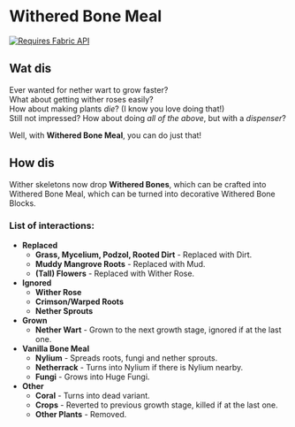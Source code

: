 # Withered Bone Meal
[![Requires Fabric API](https://cdn.jsdelivr.net/npm/@intergrav/devins-badges@3/assets/cozy/requires/fabric-api_vector.svg)](https://modrinth.com/mod/fabric-api)

## Wat dis
Ever wanted for nether wart to grow faster?  
What about getting wither roses easily?  
How about making plants *die*? (I know you love doing that!)  
Still not impressed? How about doing *all of the above*, but with a *dispenser*?

Well, with **Withered Bone Meal**, you can do just that!
## How dis
Wither skeletons now drop **Withered Bones**, which can be crafted into Withered Bone Meal, which can be turned into decorative Withered Bone Blocks.
### List of interactions:
- **Replaced**
  - **Grass, Mycelium, Podzol, Rooted Dirt** - Replaced with Dirt.
  - **Muddy Mangrove Roots** - Replaced with Mud.
  - **(Tall) Flowers** - Replaced with Wither Rose.
- **Ignored**
    - **Wither Rose**
    - **Crimson/Warped Roots**
    - **Nether Sprouts**
- **Grown**
    - **Nether Wart** - Grown to the next growth stage, ignored if at the last one.
- **Vanilla Bone Meal**
    - **Nylium** - Spreads roots, fungi and nether sprouts.
    - **Netherrack** - Turns into Nylium if there is Nylium nearby.
    - **Fungi** - Grows into Huge Fungi. 
- **Other**
  - **Coral** - Turns into dead variant.
  - **Crops** - Reverted to previous growth stage, killed if at the last one.
  - **Other Plants** - Removed.